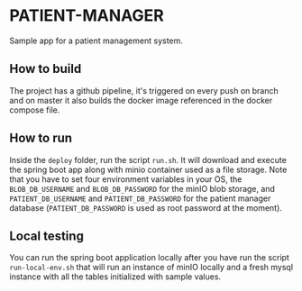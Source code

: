 # PATIENT-MANAGER

Sample app for a patient management system.

## How to build

The project has a github pipeline, it's triggered on every push on branch and on master it also builds the docker image
referenced in the docker compose file.

## How to run

Inside the `deploy` folder, run the script `run.sh`. It will download and execute the spring boot app along with minio
container used as a file storage.
Note that you have to set four environment variables in your OS, the `BLOB_DB_USERNAME` and `BLOB_DB_PASSWORD` for the
minIO blob storage, and `PATIENT_DB_USERNAME` and `PATIENT_DB_PASSWORD` for the patient manager database
(`PATIENT_DB_PASSWORD` is used as root password at the moment).

## Local testing

You can run the spring boot application locally after you have run the script `run-local-env.sh` that will run an instance of
minIO locally and a fresh mysql instance with all the tables initialized with sample values.